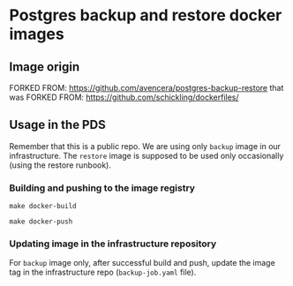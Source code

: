 # Postgres backup and restore docker images

## Image origin

FORKED FROM: https://github.com/avencera/postgres-backup-restore that was FORKED FROM: https://github.com/schickling/dockerfiles/

## Usage in the PDS

Remember that this is a public repo.
We are using only `backup` image in our infrastructure. The `restore` image
is supposed to be used only occasionally (using the restore runbook).

### Building and pushing to the image registry

```shell
make docker-build

make docker-push
```

### Updating image in the infrastructure repository

For `backup` image only, after successful build and push, update the
image tag in the infrastructure repo (`backup-job.yaml` file).
